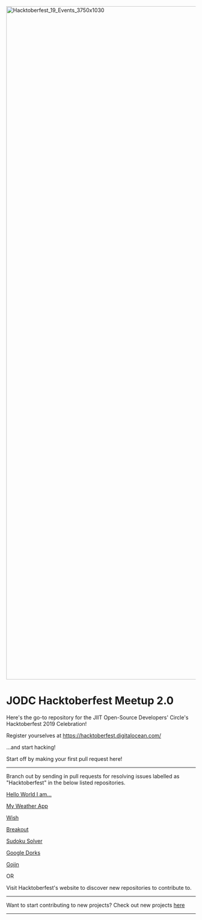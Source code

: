 <img width="1787" alt="Hacktoberfest_19_Events_3750x1030" src="https://user-images.githubusercontent.com/30471843/66149719-52e47280-e631-11e9-9d10-8ac3f74455fa.png">

# JODC Hacktoberfest Meetup 2.0

Here's the go-to repository for the JIIT Open-Source Developers' Circle's Hacktoberfest 2019 Celebration!

Register yourselves at 
https://hacktoberfest.digitalocean.com/

...and start hacking!

Start off by making your first pull request here!

---

Branch out by sending in pull requests for resolving issues labelled as "Hacktoberfest" in the below listed repositories.

[Hello World I am...](https://github.com/koderjoker/Hello-World-I-am)

[My Weather App](https://github.com/terabo090/my-weather-app/issues)

[Wish](https://github.com/eldraco19/wish)

[Breakout](https://github.com/eldraco19/breakout)

[Sudoku Solver](https://github.com/cyber0786/Sudoku-Solver-in-C-language)

[Google Dorks](https://github.com/cyber0786/Google-Dorks-2019)

[Gojin](https://github.com/weirdwiz/gojin/issues)

OR

Visit Hacktoberfest's website to discover new repositories to contribute to.

---

Want to start contributing to new projects? Check out new projects [here](https://github.com/MunGell/awesome-for-beginners)

---
